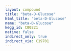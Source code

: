 ```yaml
---
layout: compound
title: "beta-D-Glucose"
html_title: "beta-D-Glucose"
name: "beta-D-Glucose"
kegg_id: C00221
native: false
indirect_only: true
indirect_via: C19701
---
```

